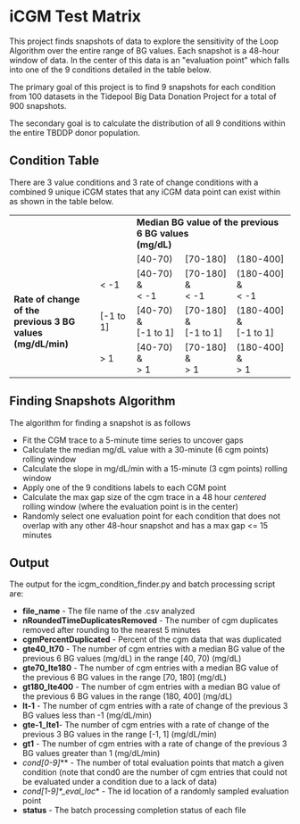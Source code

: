 # iCGM Test Matrix

This project finds snapshots of data to explore the sensitivity of the Loop Algorithm over the entire range of BG values. Each snapshot is a 48-hour window of data. In the center of this data is an "evaluation point" which falls into one of the 9 conditions detailed in the table below.

The primary goal of this project is to find 9 snapshots for each condition from 100 datasets in the Tidepool Big Data Donation Project for a total of 900 snapshots.

The secondary goal is to calculate the distribution of all 9 conditions within the entire TBDDP donor population.

## Condition Table

There are 3 value conditions and 3 rate of change conditions with a combined 9 unique iCGM states that any iCGM data point can exist within as shown in the table below.

<table>
    <tbody>
      	<tr>
          <td></td>
          <td></td>
          <td colspan=3><b>Median BG value of the previous 6 BG values<br>(mg/dL)</b></td>
        </tr>
        <tr>
            <td></td>
            <td></td>
            <td>[40-70)</td>
          	<td>[70-180]</td>
          	<td>(180-400]</td>
        </tr>
        <tr>
          <td rowspan=3><b>Rate of change of the<br>previous 3 BG values <br>(mg/dL/min)</b></td>
          	<td>< -1</td>
          	<td>[40-70) <br>&<br> < -1 </td>
          	<td>[70-180] <br>&<br> < -1 </td>
            <td>(180-400] <br>&<br> < -1 </td>
        </tr>
        <tr>
            <td>[-1 to 1]</td>
          	<td>[40-70) <br>&<br> [-1 to 1]</td>
          	<td>[70-180] <br>&<br> [-1 to 1]</td>
            <td>(180-400] <br>&<br> [-1 to 1]</td>
        </tr>
        <tr>
            <td>> 1</td>
          	<td>[40-70) <br>&<br> > 1</td>
          	<td>[70-180] <br>&<br> > 1</td>
            <td>(180-400] <br>&<br> > 1</td>
        </tr>
    </tbody>
</table>



## Finding Snapshots Algorithm

The algorithm for finding a snapshot is as follows

- Fit the CGM trace to a 5-minute time series to uncover gaps
- Calculate the median mg/dL value with a 30-minute (6 cgm points) rolling window 
- Calculate the slope in mg/dL/min with a 15-minute (3 cgm points) rolling window
- Apply one of the 9 conditions labels to each CGM point
- Calculate the max gap size of the cgm trace in a 48 hour *centered* rolling window (where the evaluation point is in the center)
- Randomly select one evaluation point for each condition that does not overlap with any other 48-hour snapshot and has a max gap <= 15 minutes

## Output

The output for the icgm_condition_finder.py and batch processing script are:

- **file_name** - The file name of the .csv analyzed
- **nRoundedTimeDuplicatesRemoved** - The number of cgm duplicates removed after rounding to the nearest 5 minutes
- **cgmPercentDuplicated** - Percent of the cgm data that was duplicated
- **gte40_lt70** - The number of cgm entries with a median BG value of the previous 6 BG values (mg/dL) in the range [40, 70) (mg/dL) 
- **gte70_lte180** - The number of cgm entries with a median BG value of the previous 6 BG values in the range [70, 180] (mg/dL) 
- **gt180_lte400** - The number of cgm entries with a median BG value of the previous 6 BG values in the range (180, 400] (mg/dL) 
- **lt-1** - The number of cgm entries with a rate of change of the previous 3 BG values less than -1 (mg/dL/min)
- **gte-1_lte1**- The number of cgm entries with a rate of change of the previous 3 BG values in the range [-1, 1] (mg/dL/min)
- **gt1** - The number of cgm entries with a rate of change of the previous 3 BG values greater than 1 (mg/dL/min)
- **cond*[0-9]*** - The number of total evaluation points that match a given condition (note that cond0 are the number of cgm entries that could not be evaluated under a condition due to a lack of data)
- **cond*[1-9]*_eval_loc** - The id location of a randomly sampled evaluation point
- **status** - The batch processing completion status of each file